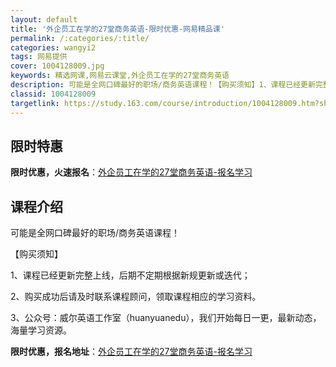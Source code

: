 ```yaml
---
layout: default
title: '外企员工在学的27堂商务英语-限时优惠-网易精品课'
permalink: /:categories/:title/
categories: wangyi2
tags: 网易提供
cover: 1004128009.jpg
keywords: 精选网课,网易云课堂,外企员工在学的27堂商务英语
description: 可能是全网口碑最好的职场/商务英语课程！【购买须知】1、课程已经更新完整上线，后期不定期根据新规更新或迭代；2、购买成功
classid: 1004128009
targetlink: https://study.163.com/course/introduction/1004128009.htm?share=1&shareId=1025206652&utm_campaign=share&utm_medium=iphoneShare&utm_source=&utm_u=1025206652
---
```


## 限时特惠

**限时优惠，火速报名**：[外企员工在学的27堂商务英语-报名学习](https://study.163.com/course/introduction/1004128009.htm?share=1&shareId=1025206652&utm_campaign=share&utm_medium=iphoneShare&utm_source=&utm_u=1025206652)

## 课程介绍

可能是全网口碑最好的职场/商务英语课程！



【购买须知】

1、课程已经更新完整上线，后期不定期根据新规更新或迭代；

2、购买成功后请及时联系课程顾问，领取课程相应的学习资料。

3、公众号：威尔英语工作室（huanyuanedu），我们开始每日一更，最新动态，海量学习资源。

**限时优惠，报名地址**：[外企员工在学的27堂商务英语-报名学习](https://study.163.com/course/introduction/1004128009.htm?share=1&shareId=1025206652&utm_campaign=share&utm_medium=iphoneShare&utm_source=&utm_u=1025206652)

